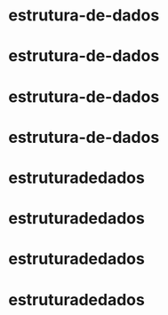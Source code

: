 # estrutura-de-dados
# estrutura-de-dados
# estrutura-de-dados
# estrutura-de-dados
# estruturadedados
# estruturadedados
# estruturadedados
# estruturadedados
